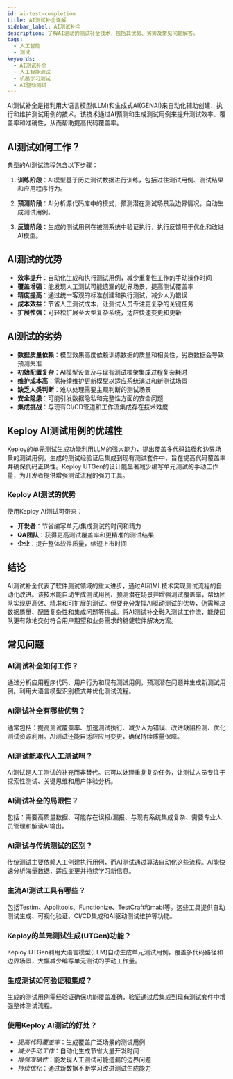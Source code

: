 ```yaml
---
id: ai-test-completion
title: AI测试补全详解
sidebar_label: AI测试补全
description: 了解AI驱动的测试补全技术，包括其优势、劣势及常见问题解答。
tags:
  - 人工智能
  - 测试
keywords:
  - AI测试补全
  - 人工智能测试
  - 机器学习测试
  - AI驱动测试
---
```


AI测试补全是指利用大语言模型(LLM)和生成式AI(GENAI)来自动化辅助创建、执行和维护测试用例的技术。该技术通过AI预测和生成测试用例来提升测试效率、覆盖率和准确性，从而帮助提高代码覆盖率。

## AI测试如何工作？

典型的AI测试流程包含以下步骤：

1. **训练阶段**：AI模型基于历史测试数据进行训练，包括过往测试用例、测试结果和应用程序行为。

2. **预测阶段**：AI分析源代码库中的模式，预测潜在测试场景及边界情况，自动生成测试用例。

3. **反馈阶段**：生成的测试用例在被测系统中验证执行，执行反馈用于优化和改进AI模型。

## AI测试的优势

- **效率提升**：自动化生成和执行测试用例，减少重复性工作的手动操作时间
- **覆盖增强**：能发现人工测试可能遗漏的边界场景，提高测试覆盖率
- **精度提高**：通过统一客观的标准创建和执行测试，减少人为错误
- **成本效益**：节省人工测试成本，让测试人员专注更复杂的关键任务
- **扩展性强**：可轻松扩展至大型复杂系统，适应快速变更和更新

## AI测试的劣势

- **数据质量依赖**：模型效果高度依赖训练数据的质量和相关性，劣质数据会导致预测失准
- **初始配置复杂**：AI模型设置及与现有测试框架集成过程复杂耗时
- **维护成本高**：需持续维护更新模型以适应系统演进和新测试场景
- **缺乏人类判断**：难以处理需要主观判断的测试场景
- **安全隐患**：可能引发数据隐私和完整性方面的安全问题
- **集成挑战**：与现有CI/CD管道和工作流集成存在技术难度

## Keploy AI测试用例的优越性

Keploy的单元测试生成功能利用LLM的强大能力，提出覆盖多代码路径和边界场景的测试用例。生成的测试经验证后集成到现有测试套件中，旨在提高代码覆盖率并确保代码正确性。Keploy UTGen的设计能显著减少编写单元测试的手动工作量，为开发者提供增强测试流程的强力工具。

### Keploy AI测试的优势

使用Keploy AI测试可带来：

- **开发者**：节省编写单元/集成测试的时间和精力
- **QA团队**：获得更高测试覆盖率和更精准的测试结果
- **企业**：提升整体软件质量，缩短上市时间

## 结论

AI测试补全代表了软件测试领域的重大进步，通过AI和ML技术实现测试流程的自动化改进。该技术能自动生成测试用例、预测潜在场景并增强测试覆盖率，帮助团队实现更高效、精准和可扩展的测试。但要充分发挥AI驱动测试的优势，仍需解决数据质量、配置复杂性和集成问题等挑战。将AI测试补全融入测试工作流，能使团队更有效地交付符合用户期望和业务需求的稳健软件解决方案。

## 常见问题

### AI测试补全如何工作？

通过分析应用程序代码、用户行为和现有测试用例，预测潜在问题并生成新测试用例。利用大语言模型识别模式并优化测试流程。

### AI测试补全有哪些优势？

通常包括：提高测试覆盖率、加速测试执行、减少人为错误、改进缺陷检测、优化测试资源利用。AI测试还能自适应应用变更，确保持续质量保障。

### AI测试能取代人工测试吗？

AI测试是人工测试的补充而非替代。它可以处理重复复杂任务，让测试人员专注于探索性测试、关键思维和用户体验分析。

### AI测试补全的局限性？

包括：需要高质量数据、可能存在误报/漏报、与现有系统集成复杂、需要专业人员管理和解读AI输出。

### AI测试与传统测试的区别？

传统测试主要依赖人工创建执行用例，而AI测试通过算法自动化这些流程。AI能快速分析海量数据，适应变更并持续学习新信息。

### 主流AI测试工具有哪些？

包括Testim、Applitools、Functionize、TestCraft和mabl等。这些工具提供自动测试生成、可视化验证、CI/CD集成和AI驱动测试维护等功能。

### Keploy的单元测试生成(UTGen)功能？

Keploy UTGen利用大语言模型(LLM)自动生成单元测试用例，覆盖多代码路径和边界场景，大幅减少编写单元测试的手动工作量。

### 生成测试如何验证和集成？

生成的测试用例需经验证确保功能覆盖准确，验证通过后集成到现有测试套件中增强整体测试流程。

### 使用Keploy AI测试的好处？

- _提高代码覆盖率_：生成覆盖广泛场景的测试用例
- _减少手动工作_：自动化生成节省大量开发时间
- _增强准确性_：能发现人工测试可能遗漏的边界问题
- _持续优化_：通过新数据不断学习改进测试生成能力